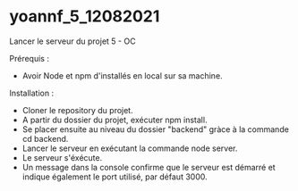 # yoannf_5_12082021

Lancer le serveur du projet 5 - OC


Prérequis :
* Avoir Node et npm d'installés en local sur sa machine.


Installation :
* Cloner le repository du projet.
* A partir du dossier du projet, exécuter npm install.
* Se placer ensuite au niveau du dossier "backend" gràce à la commande cd backend.
* Lancer le serveur en exécutant la commande node server.
* Le serveur s'éxécute.
* Un message dans la console confirme que le serveur est démarré et indique également le port utilisé, par défaut 3000.

